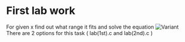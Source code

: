 # First lab work
For given x find out what range it fits and solve the equation 
![Variant](https://github.com/rogosnyi/Labs_asd/lab1/Variant.png)
There are 2 options for this task ( lab(1st).c and lab(2nd).c )
